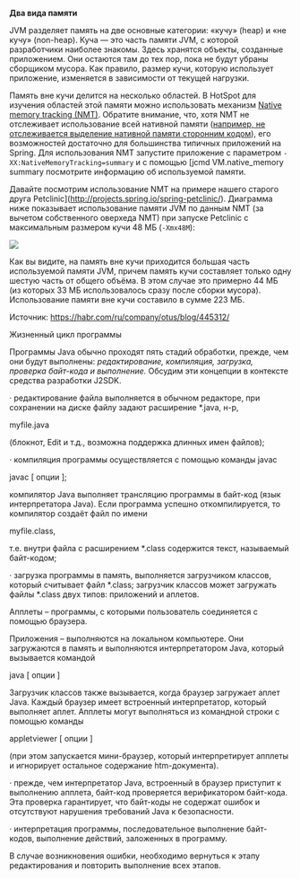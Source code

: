 **Два вида памяти**  
  
JVM разделяет память на две основные категории: «кучу» (heap) и «не кучу» (non-heap). Куча — это часть памяти JVM, с которой разработчики наиболее знакомы. Здесь хранятся объекты, созданные приложением. Они остаются там до тех пор, пока не будут убраны сборщиком мусора. Как правило, размер кучи, которую использует приложение, изменяется в зависимости от текущей нагрузки.  
  
Память вне кучи делится на несколько областей. В HotSpot для изучения областей этой памяти можно использовать механизм [Native memory tracking (NMT)](https://docs.oracle.com/javase/8/docs/technotes/guides/vm/nmt-8.html). Обратите внимание, что, хотя NMT не отслеживает использование всей нативной памяти ([например, не отслеживается выделение нативной памяти сторонним кодом](https://docs.oracle.com/javase/8/docs/technotes/guides/vm/nmt-8.html)), его возможностей достаточно для большинства типичных приложений на Spring. Для использования NMT запустите приложение с параметром `-XX:NativeMemoryTracking=summary` и с помощью [](https://docs.oracle.com/javase/8/docs/technotes/guides/vm/nmt-8.html)[jcmd VM.native_memory summary посмотрите информацию об используемой памяти.  
  
Давайте посмотрим использование NMT на примере нашего старого друга Petclinic](http://projects.spring.io/spring-petclinic/). Диаграмма ниже показывает использование памяти JVM по данным NMT (за вычетом собственного оверхеда NMT) при запуске Petclinic с максимальным размером кучи 48 МБ (`-Xmx48M`):  
  
![](https://habrastorage.org/r/w1560/webt/m8/nk/be/m8nkberjczog7bolri8lwoglbbm.png)  
  
Как вы видите, на память вне кучи приходится большая часть используемой памяти JVM, причем память кучи составляет только одну шестую часть от общего объёма. В этом случае это примерно 44 МБ (из которых 33 МБ использовалось сразу после сборки мусора). Использование памяти вне кучи составило в сумме 223 МБ.

Источник:
https://habr.com/ru/company/otus/blog/445312/


Жизненный цикл программы

Программы Java обычно проходят пять стадий обработки, прежде, чем они будут выполнены: _редактирование, компиляция, загрузка, проверка байт-кода и выполнение._ Обсудим эти концепции в контексте средства разработки J2SDK.

· редактирование файла выполняется в обычном редакторе, при сохранении на диске файлу задают расширение *.java, н-р,

myfile.java

(блокнот, Edit и т.д., возможна поддержка длинных имен файлов);

· компиляция программы осуществляется с помощью команды javac

javac [ опции ];

компилятор Java выполняет трансляцию программы в байт-код (язык интерпретатора Java). Если программа успешно откомпилируется, то компилятор создаёт файл по имени

myfile.class,

т.е. внутри файла с расширением *.class содержится текст, называемый байт-кодом;

· загрузка программы в память, выполняется загрузчиком классов, который считывает файл *.class; загрузчик классов может загружать файлы *.class двух типов: приложений и аплетов.

Апплеты – программы, с которыми пользователь соединяется с помощью браузера.

Приложения – выполняются на локальном компьютере. Они загружаются в память и выполняются интерпретатором Java, который вызывается командой

java [ опции ]

Загрузчик классов также вызывается, когда браузер загружает аплет Java. Каждый браузер имеет встроенный интерпретатор, который выполняет аплет. Апплеты могут выполняться из командной строки с помощью команды

appletviewer [ опции ]

(при этом запускается мини-браузер, который интерпретирует апплеты и игнорирует остальное содержание htm-документа).

· прежде, чем интерпретатор Java, встроенный в браузер приступит к выполнению апплета, байт-код проверяется верификатором байт-кода. Эта проверка гарантирует, что байт-коды не содержат ошибок и отсутствуют нарушения требований Java к безопасности.

· интерпретация программы, последовательное выполнение байт-кодов, выполнение действий, заложенных в программу.

В случае возникновения ошибки, необходимо вернуться к этапу редактирования и повторить выполнение всех этапов.